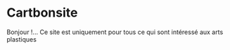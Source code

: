 # Cartbonsite

Bonjour !... Ce site est uniquement pour tous ce qui sont intéressé aux arts plastiques 
